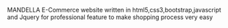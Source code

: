 MANDELLA E-Commerce website written in html5,css3,bootstrap,javascript and Jquery for professional feature to make shopping process very easy
